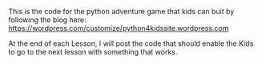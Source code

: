 This is the code for the python adventure game that kids can buit by following the blog here: 
https://wordpress.com/customize/python4kidssite.wordpress.com

At the end of each Lesson, I will post the code that should enable the Kids to go to the next lesson with something that works.



